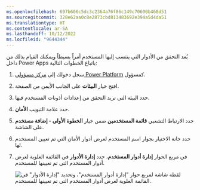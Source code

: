 ```yaml
---
ms.openlocfilehash: 697b606c5dc3c2364a76f86c149c70600b468d51
ms.sourcegitcommit: 328e62aa0c8e2873cbd813483692e394a5d4da51
ms.translationtype: HT
ms.contentlocale: ar-SA
ms.lasthandoff: 10/12/2022
ms.locfileid: "9644344"
---
```

يُعد التحقق من الأدوار التي ينتسب إليها المستخدم أمراً بسيطاً ويمكنك القيام بذلك من داخل Power Apps باتباع الخطوات التالية:

1.  سجل دخولك إلى [مركز مسؤولي Power Platform](https://admin.powerplatform.microsoft.com/?azure-portal=true) كمسؤول.

1. افتح خيار **البيئات** على الجانب الأيمن من الصفحة.

1. حدد البيئة التي تريد التحقق من إعدادات أذونات المستخدم فيها.

1. حدد علامة التبويب **الأمان**.

1. حدد الارتباط التشعبي **قائمة المستخدمين** ضمن خيار **الخطوة الأولى - إضافة مستخدم** على الشاشة.

1. حدد خانة الاختيار بجوار اسم المستخدم لعرض أدوار الأمان التي تم تعيين المستخدم لها.

1. في مربع الحوار **إدارة أدوار المستخدم**، حدد **إدارة الأدوار** في القائمة العلوية لعرض أدوار المستخدم التي تم تعيينها للمستخدم.

    ![لقطة شاشة لمربع حوار "إدارة أدوار المستخدم"، وتحديد "إدارة الأدوار" في القائمة العلوية لعرض أدوار المستخدم التي تم تعيينها للمستخدم.](../media/manage-user-roles.png)
